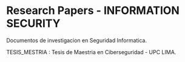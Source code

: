 # Research Papers - INFORMATION SECURITY
Documentos de investigacion en Seguridad Informatica.

TESIS_MESTRIA : Tesis de Maestria en Ciberseguridad - UPC LIMA.

